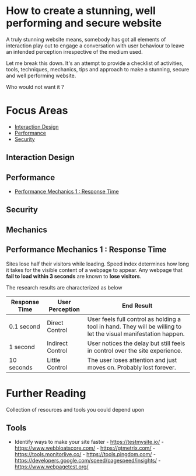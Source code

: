 # How to create a stunning, well performing and secure website

  A truly stunning website means, somebody has got all  elements of interaction play out to engage a conversation with user behaviour to leave an intended perception irrespective of the medium  used. 

  Let me break this down. It's an attempt to provide a checklist of activities, tools, techniques, mechanics, tips and approach to make a stunning, secure and well performing website. 

  Who would not want it ?


# Focus Areas

  - [Interaction Design](#interaction-design-)
  - [Performance](#performance-)
  - [Security](#security-)	

## Interaction Design


## Performance

  - [Performance Mechanics 1 : Response Time](#performance-mechanics-1-response-time-)
  
  

## Security

## Mechanics

## **Performance Mechanics 1** : Response Time

  Sites lose half their visitors while loading. Speed index determines how long it takes for the visible content of a webpage to appear. Any webpage that **fail to load within 3 seconds** are known to **lose visitors**.

  The research results are characterized as below

  | Response Time      | User Perception       | End Result |
  | ------------------ | --------------------- | ---------- |
  | 0.1 second         | Direct Control        | User feels full control as holding a tool in hand. They will be willing to let the visual manifestation happen.  |
  | 1 second           | Indirect Control      | User notices the delay but still feels in control over the site experience. |
  | 10 seconds         | Little Control        | The user loses attention and just moves on. Probably lost forever. |

# Further Reading

  Collection of resources and tools you could depend upon

  ## Tools


  -  Identify ways to make your site faster 
    - https://testmysite.io/
    - https://www.webbloatscore.com/
    - https://gtmetrix.com/
    - https://tools.monitorlive.co/
    - https://tools.pingdom.com/
    - https://developers.google.com/speed/pagespeed/insights/
    - https://www.webpagetest.org/




